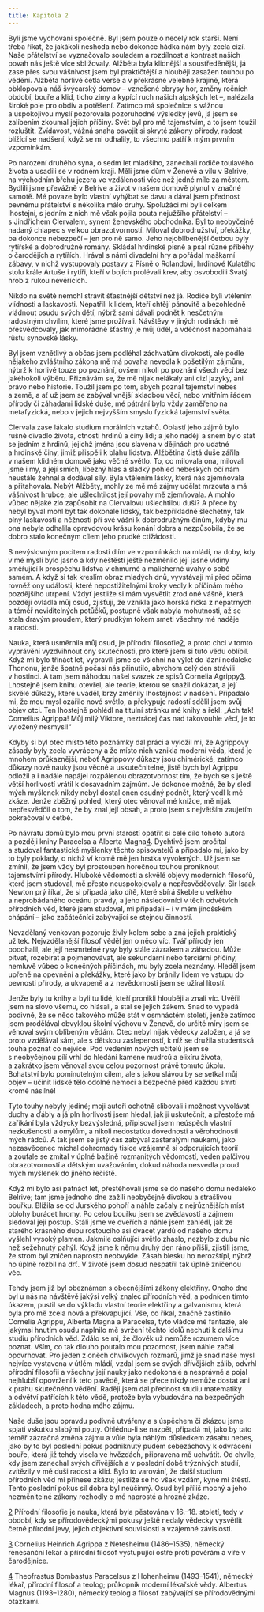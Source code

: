 ```yaml
---
title: Kapitola 2
---
```


Byli jsme vychováni společně. Byl jsem pouze o necelý rok starší. Není třeba říkat, že jakákoli neshoda nebo dokonce hádka nám byly zcela cizí. Naše přátelství se vyznačovalo souladem a rozdílnost a kontrast našich povah nás ještě více sbližovaly. Alžběta byla klidnější a soustředěnější, já zase přes svou vášnivost jsem byl praktičtější a hlouběji zasažen touhou po vědění. Alžběta horlivě četla verše a v překrásné velebné krajině, která obklopovala náš švýcarský domov – vznešené obrysy hor, změny ročních období, bouře a klid, ticho zimy a kypící ruch našich alpských let –, nalézala široké pole pro obdiv a potěšení. Zatímco má společnice s vážnou a uspokojivou myslí pozorovala pozoruhodné výsledky jevů, já jsem se zalíbením zkoumal jejich příčiny. Svět byl pro mě tajemstvím, a to jsem toužil rozluštit. Zvídavost, vážná snaha osvojit si skryté zákony přírody, radost blížící se nadšení, když se mi odhalily, to všechno patří k mým prvním vzpomínkám.

Po narození druhého syna, o sedm let mladšího, zanechali rodiče toulavého života a usadili se v rodném kraji. Měli jsme dům v Ženevě a vilu v Belrive, na východním břehu jezera ve vzdálenosti více než jedné míle za městem. Bydlili jsme převážně v Belrive a život v našem domově plynul v značné samotě. Mé povaze bylo vlastní vyhýbat se davu a dával jsem přednost pevnému přátelství s několika málo druhy. Spolužáci mi byli celkem lhostejní, s jedním z nich mě však pojila pouta nejužšího přátelství – s Jindřichem Clervalem, synem ženevského obchodníka. Byl to neobyčejně nadaný chlapec s velkou obrazotvorností. Miloval dobrodružství, překážky, ba dokonce nebezpečí – jen pro ně samo. Jeho nejoblíbenější četbou byly rytířské a dobrodružné romány. Skládal hrdinské písně a psal různé příběhy o čarodějích a rytířích. Hrával s námi divadelní hry a pořádal maškarní zábavy, v nichž vystupovaly postavy z Písně o Rolandovi, hrdinové Kulatého stolu krále Artuše i rytíři, kteří v bojích prolévali krev, aby osvobodili Svatý hrob z rukou nevěřících.

Nikdo na světě nemohl strávit šťastnější dětství než já. Rodiče byli vtělením vlídnosti a laskavosti. Nepatřili k lidem, kteří chtějí pánovitě a bezohledně vládnout osudu svých dětí, nýbrž sami dávali podnět k nesčetným radostným chvílím, které jsme prožívali. Návštěvy v jiných rodinách mě přesvědčovaly, jak mimořádně šťastný je můj úděl, a vděčnost napomáhala růstu synovské lásky.

Byl jsem vznětlivý a občas jsem podléhal záchvatům divokosti, ale podle nějakého zvláštního zákona mě má povaha nevedla k pošetilým zájmům, nýbrž k horlivé touze po poznání, ovšem nikoli po poznání všech věcí bez jakéhokoli výběru. Přiznávám se, že mě nijak nelákaly ani cizí jazyky, ani právo nebo historie. Toužil jsem po tom, abych poznal tajemství nebes a země, a ať už jsem se zabýval vnější skladbou věcí, nebo vnitřním řádem přírody či záhadami lidské duše, mé pátrání bylo vždy zaměřeno na metafyzická, nebo v jejich nejvyšším smyslu fyzická tajemství světa.

Clervala zase lákalo studium morálních vztahů. Oblastí jeho zájmů bylo rušné divadlo života, ctnosti hrdinů a činy lidí; a jeho nadějí a snem bylo stát se jedním z hrdinů, jejichž jména jsou slavena v dějinách pro udatné a hrdinské činy, jimiž přispěli k blahu lidstva. Alžbětina čistá duše zářila v našem klidném domově jako věčné světlo. To, co milovala ona, milovali jsme i my, a její smích, líbezný hlas a sladký pohled nebeských očí nám neustále žehnal a dodával síly. Byla vtělením lásky, která nás zjemňovala a přitahovala. Nebýt Alžběty, mohly ze mě mé zájmy udělat mrzouta a má vášnivost hrubce; ale ušlechtilost její povahy mě zjemňovala. A mohlo vůbec nějaké zlo zapůsobit na Clervalovu ušlechtilou duši? A přece by nebyl býval mohl být tak dokonale lidský, tak bezpříkladně šlechetný, tak plný laskavosti a něžnosti při své vášni k dobrodružným činům, kdyby mu ona nebyla odhalila opravdovou krásu konání dobra a nezpůsobila, že se dobro stalo konečným cílem jeho prudké ctižádosti.

S nevýslovným pocitem radosti dlím ve vzpomínkách na mládí, na doby, kdy v mé mysli bylo jasno a kdy neštěstí ještě nezměnilo její jasné vidiny směřující k prospěchu lidstva v chmurné a malicherné úvahy o sobě samém. A když si tak kreslím obraz mladých dnů, vyvstávají mi před očima rovněž ony události, které nepostižitelnými kroky vedly k příčinám mého pozdějšího utrpení. Vždyť jestliže si mám vysvětlit zrod oné vášně, která později ovládla můj osud, zjišťuji, že vznikla jako horská říčka z nepatrných a téměř neviditelných potůčků, postupně však nabyla mohutnosti, až se stala dravým proudem, který prudkým tokem smetl všechny mé naděje a radosti.

Nauka, která usměrnila můj osud, je přírodní filosofie[2](#footnote-27518-2), a proto chci v tomto vyprávění vyzdvihnout ony skutečnosti, pro které jsem si tuto vědu oblíbil. Když mi bylo třináct let, vypravili jsme se všichni na výlet do lázní nedaleko Thononu, jenže špatné počasí nás přinutilo, abychom celý den strávili v hostinci. A tam jsem náhodou našel svazek ze spisů Cornelia Agrippy[3](#footnote-27518-3). Lhostejně jsem knihu otevřel, ale teorie, kterou se snažil dokázat, a její skvělé důkazy, které uváděl, brzy změnily lhostejnost v nadšení. Připadalo mi, že mou mysl ozářilo nové světlo, a překypuje radostí sdělil jsem svůj objev otci. Ten lhostejně pohlédl na titulní stránku mé knihy a řekl: „Ach tak! Cornelius Agrippa! Můj milý Viktore, neztrácej čas nad takovouhle věcí, je to vyložený nesmysl!“

Kdyby si byl otec místo této poznámky dal práci a vyložil mi, že Agrippovy zásady byly zcela vyvráceny a že místo nich vznikla moderní věda, která je mnohem průkaznější, neboť Agrippovy důkazy jsou chimérické, zatímco důkazy nové nauky jsou věcné a uskutečnitelné, jistě bych byl Agrippu odložil a i nadále napájel rozpálenou obrazotvornost tím, že bych se s ještě větší horlivostí vrátil k dosavadním zájmům. Je dokonce možné, že by sled mých myšlenek nikdy nebyl dostal onen osudný podnět, který vedl k mé zkáze. Jenže zběžný pohled, který otec věnoval mé knížce, mě nijak nepřesvědčil o tom, že by znal její obsah, a proto jsem s největším zaujetím pokračoval v četbě.

Po návratu domů bylo mou první starostí opatřit si celé dílo tohoto autora a později knihy Paracelsa a Alberta Magna[4](#footnote-27518-4). Dychtivě jsem pročítal a studoval fantastické myšlenky těchto spisovatelů a připadalo mi, jako by to byly poklady, o nichž ví kromě mě jen hrstka vyvolených. Už jsem se zmínil, že jsem vždy byl prostoupen horečnou touhou proniknout tajemstvími přírody. Hluboké vědomosti a skvělé objevy moderních filosofů, které jsem studoval, mě přesto neuspokojovaly a nepřesvědčovaly. Sir Isaak Newton prý říkal, že si připadá jako dítě, které sbírá škeble u velkého a neprobádaného oceánu pravdy, a jeho následovníci v těch odvětvích přírodních věd, které jsem studoval, mi připadali – i v mém jinošském chápání – jako začátečníci zabývající se stejnou činností.

Nevzdělaný venkovan pozoruje živly kolem sebe a zná jejich praktický užitek. Nejvzdělanější filosof věděl jen o něco víc. Tvář přírody jen poodhalil, ale její nesmrtelné rysy byly stále zázrakem a záhadou. Může pitvat, rozebírat a pojmenovávat, ale sekundární nebo terciární příčiny, nemluvě vůbec o konečných příčinách, mu byly zcela neznámy. Hleděl jsem upřeně na opevnění a překážky, které jako by bránily lidem ve vstupu do pevnosti přírody, a ukvapeně a z nevědomosti jsem se užíral lítostí.

Jenže byly tu knihy a byli tu lidé, kteří pronikli hlouběji a znali víc. Uvěřil jsem na slovo všemu, co hlásali, a stal se jejich žákem. Snad to vypadá podivně, že se něco takového může stát v osmnáctém století, jenže zatímco jsem prodělával obvyklou školní výchovu v Ženevě, do určité míry jsem se věnoval svým oblíbeným vědám. Otec nebyl nijak vědecky založen, a já se proto vzdělával sám, ale s dětskou zaslepeností, k níž se družila studentská touha poznat co nejvíce. Pod vedením nových učitelů jsem se s neobyčejnou pílí vrhl do hledání kamene mudrců a elixíru života, a zakrátko jsem věnoval svou celou pozornost právě tomuto úkolu. Bohatství bylo pominutelným cílem, ale s jakou slávou by se setkal můj objev – učinit lidské tělo odolné nemoci a bezpečné před každou smrtí kromě násilné!

Tyto touhy nebyly jediné; moji autoři ochotně slibovali i možnost vyvolávat duchy a ďábly a já pln horlivosti jsem hledal, jak ji uskutečnit, a přestože má zaříkání byla vždycky bezvýsledná, připisoval jsem neúspěch vlastní nezkušenosti a omylům, a nikoli nedostatku dovednosti a věrohodnosti mých rádců. A tak jsem se jistý čas zabýval zastaralými naukami, jako nezasvěcenec míchal dohromady tisíce vzájemně si odporujících teorií a zoufale se zmítal v úplné bažině rozmanitých vědomostí, veden palčivou obrazotvorností a dětským uvažováním, dokud náhoda nesvedla proud mých myšlenek do jiného řečiště.

Když mi bylo asi patnáct let, přestěhovali jsme se do našeho domu nedaleko Belrive; tam jsme jednoho dne zažili neobyčejně divokou a strašlivou bouřku. Blížila se od Jurského pohoří a náhle začaly z nejrůznějších míst oblohy burácet hromy. Po celou bouřku jsem se zvědavostí a zájmem sledoval její postup. Stáli jsme ve dveřích a náhle jsem zahlédl, jak ze starého krásného dubu rostoucího asi dvacet yardů od našeho domu vyšlehl vysoký plamen. Jakmile oslňující světlo zhaslo, nezbylo z dubu nic než sežehnutý pahýl. Když jsme k němu druhý den ráno přišli, zjistili jsme, že strom byl zničen naprosto neobvykle. Zásah blesku ho nerozštípl, nýbrž ho úplně rozbil na drť. V životě jsem dosud nespatřil tak úplně zničenou věc.

Tehdy jsem již byl obeznámen s obecnějšími zákony elektřiny. Onoho dne byl u nás na návštěvě jakýsi velký znalec přírodních věd, a podnícen tímto úkazem, pustil se do výkladu vlastní teorie elektřiny a galvanismu, která byla pro mě zcela nová a překvapující. Vše, co říkal, značně zastínilo Cornelia Agrippu, Alberta Magna a Paracelsa, tyto vládce mé fantazie, ale jakýmsi hnutím osudu naplnilo mě svržení těchto idolů nechutí k dalšímu studiu přírodních věd. Zdálo se mi, že člověk už nemůže rozumem více poznat. Vším, co tak dlouho poutalo mou pozornost, jsem náhle začal opovrhovat. Pro jeden z oněch chvilkových rozmarů, jimž je snad naše mysl nejvíce vystavena v útlém mládí, vzdal jsem se svých dřívějších zálib, odvrhl přírodní filosofii a všechny její nauky jako nedokonalé a nesprávné a pojal nejhlubší opovržení k této pavědě, která se přece nikdy nemůže dostat ani k prahu skutečného vědění. Raději jsem dal přednost studiu matematiky a odvětví patřících k této vědě, protože byla vybudována na bezpečných základech, a proto hodna mého zájmu.

Naše duše jsou opravdu podivně utvářeny a s úspěchem či zkázou jsme spjati vskutku slabými pouty. Ohlédnu-li se nazpět, připadá mi, jako by tato téměř zázračná změna zájmu a vůle byla náhlým důsledkem zásahu nebes, jako by to byl poslední pokus podniknutý pudem sebezáchovy k odvrácení bouře, která již tehdy visela ve hvězdách, připravena mě uchvátit. Od chvíle, kdy jsem zanechal svých dřívějších a v poslední době trýznivých studií, zvítězily v mé duši radost a klid. Bylo to varování, že další studium přírodních věd mi přinese zkázu; jestliže se ho však vzdám, kyne mi štěstí. Tento poslední pokus sil dobra byl neúčinný. Osud byl příliš mocný a jeho nezměnitelné zákony rozhodly o mé naprosté a hrozné zkáze.

  

[2](#footnote-27518-2-backlink) Přírodní filosofie je nauka, která byla pěstována v 16.–18. století, tedy v období, kdy se přírodovědeckými pokusy ještě nedaly vědecky vysvětlit četné přírodní jevy, jejich objektivní souvislosti a vzájemné závislosti.

[3](#footnote-27518-3-backlink) Cornelius Heinrich Agrippa z Netesheimu (1486–1535), německý renesanční lékař a přírodní filosof vystupující ostře proti pověrám a víře v čarodějnice.

[4](#footnote-27518-4-backlink) Theofrastus Bombastus Paracelsus z Hohenheimu (1493–1541), německý lékař, přírodní filosof a teolog; průkopník moderní lékařské vědy. Albertus Magnus (1193–1280), německý teolog a filosof zabývající se přírodovědnými otázkami.
